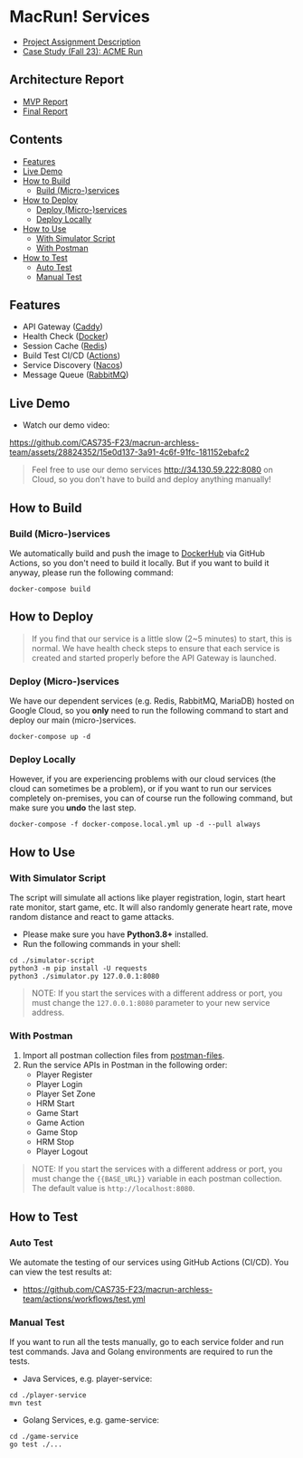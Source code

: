 # MacRun! Services

- [Project Assignment Description](.project-docs/Project_Assignment_Description.pdf)
- [Case Study (Fall 23): ACME Run](.project-docs/Case_Study_Fall2023.pdf)

## Architecture Report

- [MVP Report](https://docs.google.com/document/d/1autqAB21GcHH2TUhu9ez9Kf1AKQdTmIThb3qxiyk7p8/edit?usp=sharing)
- [Final Report](https://docs.google.com/document/d/10VK-EgGRhk5Q-xbG0QR4D0luVF6JTTd3wDxl1OF0oBA/edit?usp=sharing)

## Contents

- [Features](#features)
- [Live Demo](#live-demo)
- [How to Build](#how-to-build)
  - [Build (Micro-)services](#build-micro-services)
- [How to Deploy](#how-to-deploy)
  - [Deploy (Micro-)services](#deploy-micro-services)
  - [Deploy Locally](#deploy-locally)
- [How to Use](#how-to-use)
  - [With Simulator Script](#with-simulator-script)
  - [With Postman](#with-postman)
- [How to Test](#how-to-test)
  - [Auto Test](#auto-test)
  - [Manual Test](#manual-test)

## Features

- API Gateway ([Caddy](https://caddyserver.com/))
- Health Check ([Docker](https://www.docker.com/))
- Session Cache ([Redis](https://redis.io/))
- Build Test CI/CD ([Actions](https://github.com/features/actions))
- Service Discovery ([Nacos](https://nacos.io/en-us/))
- Message Queue ([RabbitMQ](https://www.rabbitmq.com/))

## Live Demo

- Watch our demo video:

https://github.com/CAS735-F23/macrun-archless-team/assets/28824352/15e0d137-3a91-4c6f-91fc-181152ebafc2

> Feel free to use our demo services <http://34.130.59.222:8080> on Cloud, so you don't have to build and deploy anything manually!

## How to Build

### Build (Micro-)services

We automatically build and push the image to [DockerHub](https://hub.docker.com/u/macrun) via GitHub Actions, so you
don't need to build it locally. But if you want to build it anyway, please run the following command:

```shell
docker-compose build
```

## How to Deploy

> If you find that our service is a little slow (2~5 minutes) to start, this is normal. We have health check steps to
> ensure that each service is created and started properly before the API Gateway is launched.

### Deploy (Micro-)services

We have our dependent services (e.g. Redis, RabbitMQ, MariaDB) hosted on Google Cloud, so you **only** need to run the
following command to start and deploy our main (micro-)services.

```shell
docker-compose up -d
```

[//]: # (### Deploy Dependent Services)

[//]: # ()

[//]: # (> Dependent services &#40;such as Redis, RabbitMQ&#41; provide basic support for our application services. In general, you **do)

[//]: # (> not need to** deploy these services yourself, as we have already hosted them on **Google Cloud**. However, if you want)

[//]: # (> to fully test the project locally, you can of course start these dependent services by running the following command:)

[//]: # (>)

[//]: # (> NOTE: If you choose to skip our cloud services and do a full local test, you will also need to rebuild our image)

[//]: # (> yourself by first running the global text replacement to replace `34.130.59.222` with the dependent service IP &#40;)

[//]: # (> e.g. `127.0.0.1`&#41;.)

[//]: # ()

[//]: # (```shell)

[//]: # (docker-compose -f docker-compose.dep.yml up -d)

[//]: # (```)

### Deploy Locally

However, if you are experiencing problems with our cloud services (the cloud can sometimes be a problem), or if you want
to run our services completely on-premises, you can of course run the following command, but make sure you **undo** the
last step.

```shell
docker-compose -f docker-compose.local.yml up -d --pull always
```

## How to Use

### With Simulator Script

The script will simulate all actions like player registration, login, start heart rate monitor, start game, etc. It will
also randomly generate heart rate, move random distance and react to game attacks.

- Please make sure you have **Python3.8+** installed.
- Run the following commands in your shell:

```shell
cd ./simulator-script
python3 -m pip install -U requests
python3 ./simulator.py 127.0.0.1:8080
```

> NOTE: If you start the services with a different address or port, you must change the `127.0.0.1:8080` parameter to
> your new service address.

### With Postman

1. Import all postman collection files from [postman-files](./postman-files).
2. Run the service APIs in Postman in the following order:
    - Player Register
    - Player Login
    - Player Set Zone
    - HRM Start
    - Game Start
    - Game Action
    - Game Stop
    - HRM Stop
    - Player Logout

> NOTE: If you start the services with a different address or port, you must change the `{{BASE_URL}}` variable in each
> postman collection. The default value is `http://localhost:8080`.

## How to Test

### Auto Test

We automate the testing of our services using GitHub Actions (CI/CD). You can view the test results at:

- <https://github.com/CAS735-F23/macrun-archless-team/actions/workflows/test.yml>

### Manual Test

If you want to run all the tests manually, go to each service folder and run test commands. Java and Golang environments
are required to run the tests.

- Java Services, e.g. player-service:

```shell
cd ./player-service
mvn test
```

- Golang Services, e.g. game-service:

```shell
cd ./game-service
go test ./...
```
